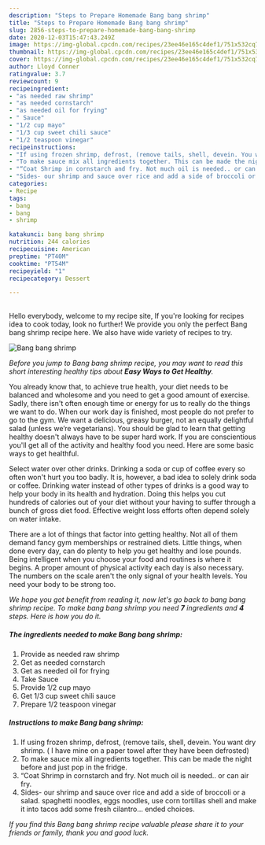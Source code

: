 ```yaml
---
description: "Steps to Prepare Homemade Bang bang shrimp"
title: "Steps to Prepare Homemade Bang bang shrimp"
slug: 2856-steps-to-prepare-homemade-bang-bang-shrimp
date: 2020-12-03T15:47:43.249Z
image: https://img-global.cpcdn.com/recipes/23ee46e165c4def1/751x532cq70/bang-bang-shrimp-recipe-main-photo.jpg
thumbnail: https://img-global.cpcdn.com/recipes/23ee46e165c4def1/751x532cq70/bang-bang-shrimp-recipe-main-photo.jpg
cover: https://img-global.cpcdn.com/recipes/23ee46e165c4def1/751x532cq70/bang-bang-shrimp-recipe-main-photo.jpg
author: Lloyd Conner
ratingvalue: 3.7
reviewcount: 9
recipeingredient:
- "as needed raw shrimp"
- "as needed cornstarch"
- "as needed oil for frying"
- " Sauce"
- "1/2 cup mayo"
- "1/3 cup sweet chili sauce"
- "1/2 teaspoon vinegar"
recipeinstructions:
- "If using frozen shrimp, defrost, (remove tails, shell, devein. You want dry shrimp. ( I have mine on a paper towel after they have been defrosted)"
- "To make sauce mix all ingredients together. This can be made the night before and just pop in the fridge."
- "“Coat Shrimp in cornstarch and fry. Not much oil is needed.. or can air fry."
- "Sides- our shrimp and sauce over rice and add a side of broccoli or a salad. spaghetti noodles, eggs noodles, use corn tortillas shell and make it into tacos add some fresh cilantro... ended choices."
categories:
- Recipe
tags:
- bang
- bang
- shrimp

katakunci: bang bang shrimp 
nutrition: 244 calories
recipecuisine: American
preptime: "PT40M"
cooktime: "PT54M"
recipeyield: "1"
recipecategory: Dessert

---
```

<br>
Hello everybody, welcome to my recipe site, If you're looking for recipes idea to cook today, look no further! We provide you only the perfect Bang bang shrimp recipe here. We also have wide variety of recipes to try.
<br>


![Bang bang shrimp](https://img-global.cpcdn.com/recipes/23ee46e165c4def1/751x532cq70/bang-bang-shrimp-recipe-main-photo.jpg)

<i>Before you jump to Bang bang shrimp recipe, you may want to read this short interesting healthy tips about <strong>Easy Ways to Get Healthy</strong>.</i>

You already know that, to achieve true health, your diet needs to be balanced and wholesome and you need to get a good amount of exercise. Sadly, there isn't often enough time or energy for us to really do the things we want to do. When our work day is finished, most people do not prefer to go to the gym. We want a delicious, greasy burger, not an equally delightful salad (unless we’re vegetarians). You should be glad to learn that getting healthy doesn't always have to be super hard work. If you are conscientious you'll get all of the activity and healthy food you need. Here are some basic ways to get healthful.

Select water over other drinks. Drinking a soda or cup of coffee every so often won't hurt you too badly. It is, however, a bad idea to solely drink soda or coffee. Drinking water instead of other types of drinks is a good way to help your body in its health and hydration. Doing this helps you cut hundreds of calories out of your diet without your having to suffer through a bunch of gross diet food. Effective weight loss efforts often depend solely on water intake.

There are a lot of things that factor into getting healthy. Not all of them demand fancy gym memberships or restrained diets. Little things, when done every day, can do plenty to help you get healthy and lose pounds. Being intelligent when you choose your food and routines is where it begins. A proper amount of physical activity each day is also necessary. The numbers on the scale aren't the only signal of your health levels. You need your body to be strong too. 


<i>We hope you got benefit from reading it, now let's go back to bang bang shrimp recipe. To make bang bang shrimp you need <strong>7</strong> ingredients and <strong>4</strong> steps. Here is how you do it.
</i>

##### The ingredients needed to make Bang bang shrimp:

1. Provide as needed raw shrimp
1. Get as needed cornstarch
1. Get as needed oil for frying
1. Take  Sauce
1. Provide 1/2 cup mayo
1. Get 1/3 cup sweet chili sauce
1. Prepare 1/2 teaspoon vinegar


##### Instructions to make Bang bang shrimp:

1. If using frozen shrimp, defrost, (remove tails, shell, devein. You want dry shrimp. ( I have mine on a paper towel after they have been defrosted)
1. To make sauce mix all ingredients together. This can be made the night before and just pop in the fridge.
1. “Coat Shrimp in cornstarch and fry. Not much oil is needed.. or can air fry.
1. Sides- our shrimp and sauce over rice and add a side of broccoli or a salad. spaghetti noodles, eggs noodles, use corn tortillas shell and make it into tacos add some fresh cilantro... ended choices.


<i>If you find this Bang bang shrimp recipe valuable please share it to your friends or family, thank you and good luck.</i>
